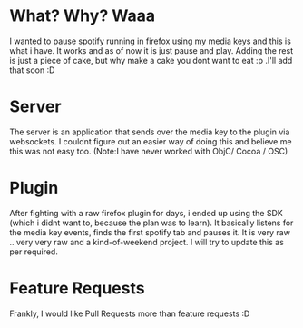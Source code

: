 What? Why? Waaa
================
I wanted to pause spotify running in firefox using my media keys and this is what i have. It works and as of now it is just pause and play. Adding the rest is just a piece of cake, but why make a cake you dont want to eat :p .I'll add that soon :D

Server
=======
The server is an application that sends over the media key to the plugin via websockets. I couldnt figure out an easier way of doing this and believe me this was not easy too. (Note:I have never worked with ObjC/ Cocoa / OSC)

Plugin
======
After fighting with a raw firefox plugin for days, i ended up using the SDK (which i didnt want to, because the plan was to learn). It basically listens for the media key events, finds the first spotify tab and pauses it. It is very raw .. very very raw and a kind-of-weekend project. I will try to update this as per required.

Feature Requests
================
Frankly, I would like Pull Requests more than feature requests :D
